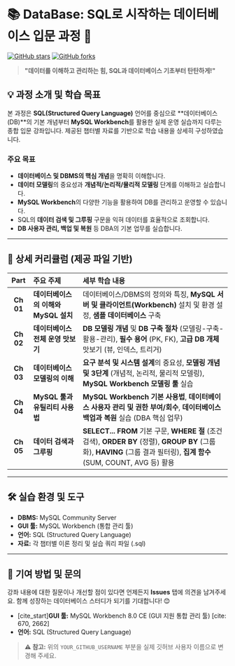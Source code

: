 # 📚 DataBase: SQL로 시작하는 데이터베이스 입문 과정 🚀

[![GitHub stars](https://img.shields.io/github/stars/parksuejin1026/DataBase?style=social)](https://github.com/parksuejin1026/DataBase/stargazers)
[![GitHub forks](https://img.shields.io/github/forks/parksuejin1026/DataBase?style=social)](https://github.com/parksuejin1026/DataBase/network/members)

> **"데이터를 이해하고 관리하는 힘, SQL과 데이터베이스 기초부터 탄탄하게!"**

## 💡 과정 소개 및 학습 목표

본 과정은 **SQL(Structured Query Language)** 언어를 중심으로 **데이터베이스(DB)**의 기본 개념부터 **MySQL Workbench**를 활용한 실제 운영 실습까지 다루는 종합 입문 강좌입니다. 제공된 챕터별 자료를 기반으로 학습 내용을 상세히 구성하였습니다.

### 주요 목표

* **데이터베이스 및 DBMS의 핵심 개념**을 명확히 이해합니다.
* **데이터 모델링**의 중요성과 **개념적/논리적/물리적 모델링** 단계를 이해하고 실습합니다.
* **MySQL Workbench**의 다양한 기능을 활용하여 DB를 관리하고 운영할 수 있습니다.
* SQL의 **데이터 검색 및 그루핑** 구문을 익혀 데이터를 효율적으로 조회합니다.
* **DB 사용자 관리, 백업 및 복원** 등 DBA의 기본 업무를 실습합니다.

---

## 📖 상세 커리큘럼 (제공 파일 기반)

| Part | 주요 주제 | 세부 학습 내용 |
| :---: | :--- | :--- |
| **Ch 01** | **데이터베이스의 이해와 MySQL 설치** | 데이터베이스/DBMS의 정의와 특징, **MySQL 서버 및 클라이언트(Workbench)** 설치 및 환경 설정, **샘플 데이터베이스** 구축 |
| **Ch 02** | **데이터베이스 전체 운영 맛보기** | **DB 모델링 개념** 및 **DB 구축 절차** (모델링-구축-활용-관리), **필수 용어** (PK, FK), **고급 DB 개체** 맛보기 (뷰, 인덱스, 트리거) |
| **Ch 03** | **데이터베이스 모델링의 이해** | **요구 분석 및 시스템 설계**의 중요성, **모델링 개념 및 3단계** (개념적, 논리적, 물리적 모델링), **MySQL Workbench 모델링 툴** 실습 |
| **Ch 04** | **MySQL 툴과 유틸리티 사용법** | **MySQL Workbench 기본 사용법**, **데이터베이스 사용자 관리 및 권한 부여/회수**, **데이터베이스 백업과 복원** 실습 (DBA 핵심 업무) |
| **Ch 05** | **데이터 검색과 그루핑** | **SELECT... FROM** 기본 구문, **WHERE 절** (조건 검색), **ORDER BY** (정렬), **GROUP BY** (그룹화), **HAVING** (그룹 결과 필터링), **집계 함수** (SUM, COUNT, AVG 등) 활용 |

---

## 🛠️ 실습 환경 및 도구

* **DBMS:** MySQL Community Server
* **GUI 툴:** MySQL Workbench (통합 관리 툴)
* **언어:** SQL (Structured Query Language)
* **자료:** 각 챕터별 이론 정리 및 실습 쿼리 파일 (.sql)

---

## 🤝 기여 방법 및 문의

강좌 내용에 대한 질문이나 개선할 점이 있다면 언제든지 **Issues** 탭에 의견을 남겨주세요. 함께 성장하는 데이터베이스 스터디가 되기를 기대합니다! 😊
* [cite_start]**GUI 툴:** MySQL Workbench 8.0 CE (GUI 지원 통합 관리 툴) [cite: 670, 2662]
* **언어:** SQL (Structured Query Language)

> **⚠️ 참고:** 위의 `YOUR_GITHUB_USERNAME` 부분을 실제 깃허브 사용자 이름으로 변경해 주세요.
